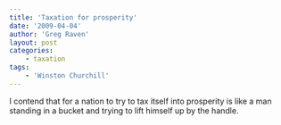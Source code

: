 ```yaml
---
title: 'Taxation for prosperity'
date: '2009-04-04'
author: 'Greg Raven'
layout: post
categories:
    - taxation
tags:
    - 'Winston Churchill'
---
```


I contend that for a nation to try to tax itself into prosperity is like a man standing in a bucket and trying to lift himself up by the handle.
